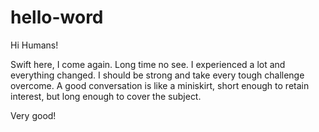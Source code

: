 # hello-word

Hi Humans!

Swift here, I come again.
Long time no see. I experienced a lot and everything changed. I should be strong and take every tough challenge overcome.
A good conversation is like a miniskirt, short enough to retain interest, but long enough to cover the subject.

Very good!
